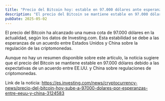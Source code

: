 ```yaml
---
title: "Precio del Bitcoin hoy: estable en 97.000 dólares ante esperanzas entre EE.UU. y China"
description: "El precio del Bitcoin se mantiene estable en 97.000 dólares debido a las esperanzas de un acuerdo entre EE.UU. y China sobre regulaciones de criptomonedas."
pubDate: 2025-05-02
---
```


El precio del Bitcoin ha alcanzado una nueva cota de 97.000 dólares en la actualidad, según los datos de Investing.com. Esta estabilidad se debe a las esperanzas de un acuerdo entre Estados Unidos y China sobre la regulación de las criptomonedas.

Aunque no hay un resumen disponible sobre este artículo, la noticia sugiere que el precio del Bitcoin se mantiene estable en 97.000 dólares debido a las expectativas de un acuerdo entre EE.UU. y China sobre regulaciones de criptomonedas.

Link de la noticia: https://es.investing.com/news/cryptocurrency-news/precio-del-bitcoin-hoy-sube-a-97000-dolares-por-esperanzas-entre-eeuu-y-china-3124583